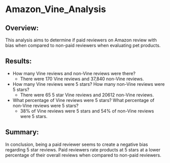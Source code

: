 # Amazon_Vine_Analysis

## Overview: 
This analysis aims to determine if paid reviewers on Amazon review with bias when compared to non-paid reviewers when evaluating pet products.   

## Results:

* How many Vine reviews and non-Vine reviews were there?
  * There were 170 Vine reviews and 37,840 non-Vine reviews. 
* How many Vine reviews were 5 stars? How many non-Vine reviews were 5 stars?
  * There were 65 5 star Vine reviews and 20612 non-Vine reviews. 
* What percentage of Vine reviews were 5 stars? What percentage of non-Vine reviews were 5 stars?
  * 38% of Vine reviews were 5 stars and 54% of non-Vine reviews were 5 stars. 

## Summary: 

In conclusion, being a paid reviewer seems to create a negative bias regarding 5 star reviews. Paid reviewers rate products at 5 stars at a lower percentage of their overall reviews when compared to non-paid reviewers. 

